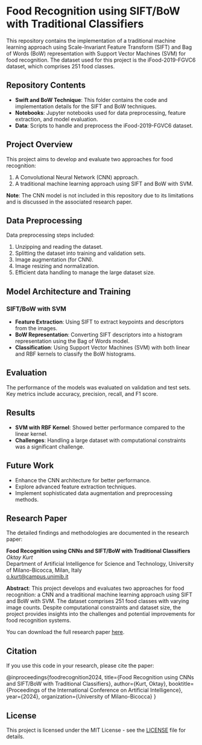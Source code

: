 # Food Recognition using SIFT/BoW with Traditional Classifiers

This repository contains the implementation of a traditional machine learning approach using Scale-Invariant Feature Transform (SIFT) and Bag of Words (BoW) representation with Support Vector Machines (SVM) for food recognition. The dataset used for this project is the iFood-2019-FGVC6 dataset, which comprises 251 food classes.

## Repository Contents

- **Swift and BoW Technique**: This folder contains the code and implementation details for the SIFT and BoW techniques.
- **Notebooks**: Jupyter notebooks used for data preprocessing, feature extraction, and model evaluation.
- **Data**: Scripts to handle and preprocess the iFood-2019-FGVC6 dataset.

## Project Overview

This project aims to develop and evaluate two approaches for food recognition:
1. A Convolutional Neural Network (CNN) approach.
2. A traditional machine learning approach using SIFT and BoW with SVM.

**Note**: The CNN model is not included in this repository due to its limitations and is discussed in the associated research paper.

## Data Preprocessing

Data preprocessing steps included:
1. Unzipping and reading the dataset.
2. Splitting the dataset into training and validation sets.
3. Image augmentation (for CNN).
4. Image resizing and normalization.
5. Efficient data handling to manage the large dataset size.

## Model Architecture and Training

### SIFT/BoW with SVM

- **Feature Extraction**: Using SIFT to extract keypoints and descriptors from the images.
- **BoW Representation**: Converting SIFT descriptors into a histogram representation using the Bag of Words model.
- **Classification**: Using Support Vector Machines (SVM) with both linear and RBF kernels to classify the BoW histograms.

## Evaluation

The performance of the models was evaluated on validation and test sets. Key metrics include accuracy, precision, recall, and F1 score.

## Results

- **SVM with RBF Kernel**: Showed better performance compared to the linear kernel.
- **Challenges**: Handling a large dataset with computational constraints was a significant challenge.

## Future Work

- Enhance the CNN architecture for better performance.
- Explore advanced feature extraction techniques.
- Implement sophisticated data augmentation and preprocessing methods.

## Research Paper

The detailed findings and methodologies are documented in the research paper:

**Food Recognition using CNNs and SIFT/BoW with Traditional Classifiers**  
_Oktay Kurt_  
Department of Artificial Intelligence for Science and Technology, University of Milano-Bicocca, Milan, Italy  
o.kurt@campus.unimib.it

**Abstract**: This project develops and evaluates two approaches for food recognition: a CNN and a traditional machine learning approach using SIFT and BoW with SVM. The dataset comprises 251 food classes with varying image counts. Despite computational constraints and dataset size, the project provides insights into the challenges and potential improvements for food recognition systems.

You can download the full research paper [here](./Supervised.pdf).

## Citation

If you use this code in your research, please cite the paper:

@inproceedings{foodrecognition2024,
title={Food Recognition using CNNs and SIFT/BoW with Traditional Classifiers},
author={Kurt, Oktay},
booktitle={Proceedings of the International Conference on Artificial Intelligence},
year={2024},
organization={University of Milano-Bicocca}
}

## License

This project is licensed under the MIT License - see the [LICENSE](LICENSE) file for details.

